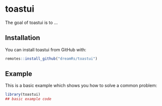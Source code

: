 # toastui

<!-- badges: start -->
<!-- badges: end -->

The goal of toastui is to ...

## Installation

You can install toastui from GitHub with:

``` r
remotes::install_github("dreamRs/toastui")
```

## Example

This is a basic example which shows you how to solve a common problem:

``` r
library(toastui)
## basic example code
```

